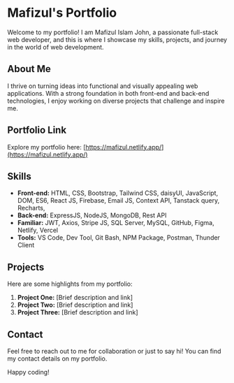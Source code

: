 # Mafizul's Portfolio

Welcome to my portfolio! I am Mafizul Islam John, a passionate full-stack web developer, and this is where I showcase my skills, projects, and journey in the world of web development.

## About Me
I thrive on turning ideas into functional and visually appealing web applications. With a strong foundation in both front-end and back-end technologies, I enjoy working on diverse projects that challenge and inspire me.

## Portfolio Link
Explore my portfolio here: [https://mafizul.netlify.app/](https://mafizul.netlify.app/)

## Skills
- **Front-end:** HTML, CSS, Bootstrap, Tailwind CSS, daisyUI, JavaScript, DOM, ES6, React JS, Firebase, Email JS, Context API, Tanstack query, Recharts,
- **Back-end:** ExpressJS, NodeJS, MongoDB, Rest API
- **Familiar:**  JWT, Axios, Stripe JS,  SQL Server, MySQL, GitHub, Figma, Netlify, Vercel
- **Tools:** VS Code, Dev Tool,  Git Bash, NPM Package, Postman, Thunder Client

## Projects
Here are some highlights from my portfolio:

1. **Project One:** [Brief description and link]
2. **Project Two:** [Brief description and link]
3. **Project Three:** [Brief description and link]

## Contact
Feel free to reach out to me for collaboration or just to say hi! You can find my contact details on my portfolio.

Happy coding!

